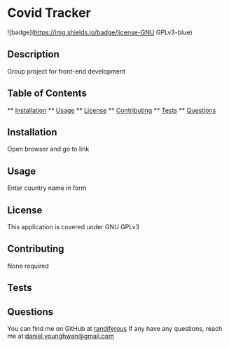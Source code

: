 
  # Covid Tracker
  
  ![badge](https://img.shields.io/badge/license-GNU GPLv3-blue)
  

  ## Description
  Group project for front-end development

  ## Table of Contents
  ** [Installation](#installation)
  ** [Usage](#usage)
  ** [License](#license)
  ** [Contributing](#contributing)
  ** [Tests](#tests)
  ** [Questions](#questions)

  ## Installation
  Open browser and go to link

  ## Usage
  Enter country name in form

  ## License
  
  This application is covered under GNU GPLv3
  

  ## Contributing
  None required

  ## Tests
  

  ## Questions
  You can find me on GitHub at [randiferous](https://github.com/randiferous)
  If any have any questions, reach me at:daniel.younghwan@gmail.com
  